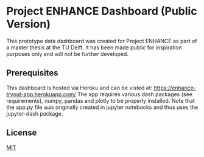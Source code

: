# Project ENHANCE Dashboard (Public Version)

This prototype data dashboard was created for Project ENHANCE as part of a master thesis at the TU Delft.
It has been made public for inspiration purposes only and will not be further developed. 

## Prerequisites

This dashboard is hosted via Heroku and can be visted at: https://enhance-tryout-app.herokuapp.com/ 
The app requires various dash packages (see requirements), numpy, pandas and plotly to be properly installed. 
Note that the app.py file was originally created in jupyter notebooks and thus uses the jupyter-dash package. 

## License
[MIT](https://choosealicense.com/licenses/mit/)
